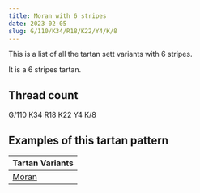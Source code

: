 ```yaml
---
title: Moran with 6 stripes
date: 2023-02-05
slug: G/110/K34/R18/K22/Y4/K/8
---
```

This is a list of all the tartan sett variants with 6 stripes.

It is a 6 stripes tartan.


## Thread count
G/110 K34 R18 K22 Y4 K/8

## Examples of this tartan pattern

| Tartan Variants |
|---------------|
| [Moran](/variants/g/110/k34/r18/k22/y4/k/8-g008000-k000000-rc00020-yf0c000)||

